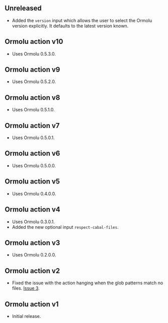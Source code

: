 ## Unreleased

* Added the `version` input which allows the user to select the Ormolu
  version explicitly. It defaults to the latest version known.

## Ormolu action v10

* Uses Ormolu 0.5.3.0.

## Ormolu action v9

* Uses Ormolu 0.5.2.0.

## Ormolu action v8

* Uses Ormolu 0.5.1.0.

## Ormolu action v7

* Uses Ormolu 0.5.0.1.

## Ormolu action v6

* Uses Ormolu 0.5.0.0.

## Ormolu action v5

* Uses Ormolu 0.4.0.0.

## Ormolu action v4

* Uses Ormolu 0.3.0.1.
* Added the new optional input `respect-cabal-files`.

## Ormolu action v3

* Uses Ormolu 0.2.0.0.

## Ormolu action v2

* Fixed the issue with the action hanging when the glob patterns match no
  files. [Issue 3](https://github.com/mrkkrp/ormolu-action/issues/3).

## Ormolu action v1

* Initial release.
